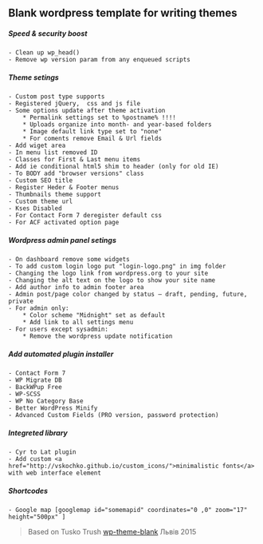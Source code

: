 ## Blank wordpress template for writing themes
##### Speed & security boost
    - Clean up wp_head()
    - Remove wp version param from any enqueued scripts
##### Theme setings
    - Custom post type supports
    - Registered jQuery,  css and js file
    - Some options update after theme activation
        * Permalink settings set to %postname% !!!!
        * Uploads organize into month- and year-based folders
        * Image default link type set to "none"
        * For coments remove Email & Url fields
    - Add wiget area
    - In menu list removed ID
    - Classes for First & Last menu items
    - Add ie conditional html5 shim to header (only for old IE)
    - To BODY add "browser versions" class
    - Custom SEO title
    - Register Heder & Footer menus
    - Thumbnails theme support
    - Custom theme url
    - Kses Disabled
    - For Contact Form 7 deregister default css
    - For ACF activated option page
##### Wordpress admin panel setings
    - On dashboard remove some widgets
    - To add custom login logo put "login-logo.png" in img folder
    - Changing the logo link from wordpress.org to your site
    - Changing the alt text on the logo to show your site name
    - Add author info to admin footer area
    - Admin post/page color changed by status – draft, pending, future, private
    - For admin only:
        * Color scheme "Midnight" set as default
        * Add link to all settings menu
    - For users except sysadmin:
        * Remove the wordpress update notification
##### Add automated plugin installer
    - Contact Form 7
    - WP Migrate DB
    - BackWPup Free
    - WP-SCSS
    - WP No Category Base
    - Better WordPress Minify
    - Advanced Custom Fields (PRO version, password protection)
##### Integreted library
    - Cyr to Lat plugin
    - Add custom <a href="http://vskochko.github.io/custom_icons/">minimalistic fonts</a>  with web interface element
##### Shortcodes
    - Google map [googlemap id="somemapid" coordinates="0 ,0" zoom="17" height="500px" ]
>  Based on Tusko Trush <a href="https://github.com/Tusko/wp-theme-blank">wp-theme-blank</a>
>  Львів 2015
